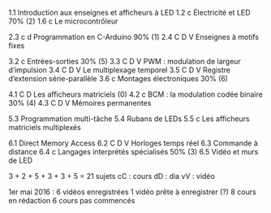 1.1        Introduction aux enseignes et afficheurs à LED
1.2 c      Électricité et LED                                     70% (2)
1.6 c      Le microcontrôleur

2.3 c d    Programmation en C-Arduino                             90% (1)
2.4 C D V  Enseignes à motifs fixes

3.2 c      Entrées-sorties                                        30% (5)
3.3 C D V  PWM : modulation de largeur d’impulsion
3.4 C D V  Le multiplexage temporel
3.5 C D V  Registre d’extension série-parallèle
3.6 c      Montages électroniques                                 30% (6)

4.1 C D    Les afficheurs matriciels                                  (0)
4.2 c      BCM : la modulation codée binaire                      30% (4)
4.3 C D V  Mémoires permanentes

5.3        Programmation multi-tâche
5.4        Rubans de LEDs
5.5 c      Les afficheurs matriciels multiplexés

6.1        Direct Memory Access
6.2 C D V  Horloges temps réel
6.3        Commande à distance
6.4 c      Langages interprétés spécialisés                       50% (3)
6.5        Vidéo et murs de LED

3 + 2 + 5 + 3 + 3 + 5 = 21 sujets
cC : cours
dD : dia
vV : vidéo

1er mai 2016 :
6 vidéos enregistrées
1 vidéo prête à enregistrer (?)
8 cours en rédaction
6 cours pas commencés
